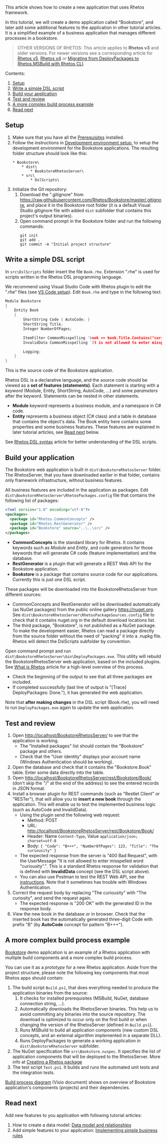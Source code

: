 This article shows how to create a new application that uses Rhetos framework.

In this tutorial, we will create a demo application called "Bookstore",
and later add some additional features to the application in other tutorial articles.
It is a simplified example of a business application that manages different processes in a bookstore.

> OTHER VERSIONS OF RHETOS:
This article applies to **Rhetos v3** and older versions.
For newer versions see a corresponding article for
[Rhetos v5](Creating-a-new-application-with-Rhetos-framework),
[Rhetos v4](Creating-new-WCF-Rhetos-application)
or [Migrating from DeployPackages to Rhetos.MSBuild with Rhetos CLI](Migrating-from-DeployPackages-to-Rhetos-CLI).

Contents:

1. [Setup](#setup)
2. [Write a simple DSL script](#write-a-simple-dsl-script)
3. [Build your application](#build-your-application)
4. [Test and review](#test-and-review)
5. [A more complex build process example](#a-more-complex-build-process-example)
6. [Read next](#read-next)

## Setup

1. Make sure that you have all the [Prerequisites](Prerequisites) installed.
2. Follow the instructions in [Development environment setup](Development-environment-setup), to setup the development environment for the Bookstore applications.
The resulting folder structure should look like this:
    ```Text
    * Bookstore\
        * dist\
            * BookstoreRhetosServer\
        * src\
            * DslScripts\
    ```
3. Initialize the Git repository:
   1. Download the ".gitignore" from <https://raw.githubusercontent.com/Rhetos/Bookstore/master/.gitignore>, and place it in the Bookstore root folder (it is a default Visual Studio gitignore file with added `dist` subfolder that contains this project's output binaries).
   2. Open command prompt in the Bookstore folder and run the following commands:
      ```Text
      git init
      git add .
      git commit -m "Initial project structure"
      ```

## Write a simple DSL script

In `src\DslScripts` folder insert the file `Book.rhe`. Extension ".rhe" is used for scripts written in the Rhetos DSL programming language.

We recommend using Visual Studio Code with Rhetos plugin to edit the ".rhe" files (see [VS Code setup](Prerequisites#configure-your-text-editor-for-dsl-scripts-rhe)). Edit `Book.rhe` and type in the following text:

```C
Module Bookstore
{
    Entity Book
    {
        ShortString Code { AutoCode; }
        ShortString Title;
        Integer NumberOfPages;

        ItemFilter CommonMisspelling 'book => book.Title.Contains("curiousity")';
        InvalidData CommonMisspelling 'It is not allowed to enter misspelled word "curiousity".';

        Logging;
    }
}
```

This is the source code of the Bookstore application.

Rhetos DSL is a declarative language, and the source code should be viewed as a **set of features (statements)**.
Each statement is starting with a *keyword* (Module, Entity, ShortString, AutoCode, ...) and some *parameters* after the keyword.
Statements can be nested in other statements.

* **Module** keyword represents a business module, and a namespace in C# code.
* **Entity** represents a business object (C# class) and a table in database that contains the object's data. The Book entity here contains some properties and some business features. These features are explained in later tutorial articles, see [Read next](#read-next) below.

See [Rhetos DSL syntax](Rhetos-DSL-syntax) article for better understanding of the DSL scripts.

## Build your application

The Bookstore web application is built in `dist\BookstoreRhetosServer` folder.
The RhetosServer, that you have downloaded earlier in that folder,
contains only framework infrastructure, without business features.

All business features are included in the application as packages.
Edit `dist\BookstoreRhetosServer\RhetosPackages.config` file that contains the following list of packages:

```XML
<?xml version="1.0" encoding="utf-8"?>
<packages>
  <package id="Rhetos.CommonConcepts" />
  <package id="Rhetos.RestGenerator" />
  <package id="Bookstore" source="..\..\src" />
</packages>
```

* **CommonConcepts** is the standard library for Rhetos. It contains keywords such as *Module* and *Entity*, and code generators for those keywords that will generate C# code (feature implementation) and the database.
* **RestGenerator** is a plugin that will generate a REST Web API for the Bookstore application.
* **Bookstore** is a package that contains source code for our applications. Currently this is just one DSL script.

These packages will be downloaded into the BookstoreRhetosServer from different sources:

* CommonConcepts and RestGenerator will be downloaded automatically (as NuGet packages) from the public online gallery <https://nuget.org>.
  See `dist\BookstoreRhetosServer\RhetosPackageSources.config` file to check that it contains nuget.org in the default download locations list.
* The third package, "Bookstore", is not published as a NuGet package. To make the development easier, Rhetos can read a package directly from the source folder without the need of "packing" it into a .nupkg file. Rhetos will detect the DslScripts subfolder by convention.

Open command prompt and run `dist\BookstoreRhetosServer\bin\DeployPackages.exe`. This utility will rebuild the BookstoreRhetosServer web application, based on the included plugins. See [What is Rhetos](What-is-Rhetos) article for a high-level overview of this process.

* Check the beginning of the output to see that all three packages are included.
* If completed successfully (last line of output is "[Trace] DeployPackages: Done."), it has generated the web application.

Note that **after making changes** in the DSL script (Book.rhe), you will need to run `DeployPackages.exe` again to update the web application.

## Test and review

1. Open <http://localhost/BookstoreRhetosServer/> to see that the application is working.
    * The "Installed packages" list should contain the "Bookstore" package and others.
    * Check that the "User identity" displays your account name (Windows Authentication should be working).
2. Open the database and check that it contains the "Bookstore.Book" table. Enter some data directly into the table.
3. Open <http://localhost/BookstoreRhetosServer/rest/Bookstore/Book/>  (don't skip the "/" at the end of the address) to see the entered records in JSON format.
4. Install a browser plugin for REST commands (such as "Restlet Client" or "RESTer"), that will allow you to **insert a new book** through the application. This will enable us to test the implemented business logic (such as AutoCode and InvalidData).
    * Using the plugin send the following web request:
      * Method: POST
      * URL: <http://localhost/BookstoreRhetosServer/rest/Bookstore/Book/>
      * Header: Name `Content-Type`, Value `application/json; charset=utf-8`
      * Body: `{ "Code": "B+++", "NumberOfPages": 123, "Title": "The curiousity" }`
    * The expected response from the server is "400 Bad Request", with the UserMessage "It is not allowed to enter misspelled word "curiousity".". This is a standard Rhetos response for validation that is defined with **InvalidData** concept (see the DSL script above).
    * You can also use Postman to test the REST Web API, see the [instructions](Using-Postman-with-Rhetos). Note that it sometimes has trouble with Windows Authentication.
5. Correct the request body by replacing "The curiousity" with "The curiosity", and send the request again.
    * The expected response is "200 OK" with the generated ID in the response body.
6. View the new book in the database or in browser. Check that the inserted book has the automatically generated three-digit Code with prefix "B" (by **AutoCode** concept for pattern "B+++").

## A more complex build process example

[Bookstore](https://github.com/Rhetos/Bookstore) demo application is an example of a Rhetos application
with multiple build components and a more complex build process.

You can use it as a *prototype* for a new Rhetos application.
Aside from the project structure, please note the following key components that
most Rhetos apps should contain:

1. The build script `Build.ps1`, that does everything needed to produce the application binaries from the source:
   1. It checks for installed prerequisites (MSBuild, NuGet, database connection string, ...).
   2. Automatically downloads the RhetosServer binaries.
      This help us to avoid committing any binaries into the source repository.
      The download is optimized to occur only on the first build or when changing the version
      of the RhetosServer (defined in `Build.ps1`).
   3. Runs MSBuild to build all application components (new custom DSL concepts,
      and an external algorithm implemented in a separate DLL).
   4. Runs DeployPackages to generate a working application in `dist\BookstoreRhetosServer` subfolder.
2. The NuGet specification file `src\Bookstore.nuspec`.
   It specifies the list of application components that will be deployed to the RhetosServer.
   More info at [Creating a Rhetos package](Creating-a-Rhetos-package)
3. The test script `Test.ps1`. It builds and runs the automated unit tests and the integration tests.

[Build process diagram](https://github.com/Rhetos/Bookstore/blob/rhetos-2/docs/Build%20process%20diagram.vsdx)
(Visio document) shows on overview of Bookstore application's components (projects) and their dependencies.

## Read next

Add new features to you application with following tutorial articles:

1. How to create a data model: [Data model and relationships](Data-model-and-relationships)
2. Add simple features to your application: [Implementing simple business rules](Implementing-simple-business-rules)
